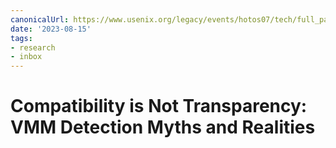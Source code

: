 ```yaml
---
canonicalUrl: https://www.usenix.org/legacy/events/hotos07/tech/full_papers/garfinkel/garfinkel_html/index.html
date: '2023-08-15'
tags:
- research
- inbox
---
```


# Compatibility is Not Transparency: VMM Detection Myths and Realities